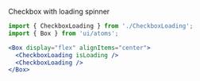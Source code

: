 Checkbox with loading spinner

```jsx harmony
import { CheckboxLoading } from './CheckboxLoading';
import { Box } from 'ui/atoms';

<Box display="flex" alignItems="center">
  <CheckboxLoading isLoading />
  <CheckboxLoading />
</Box>
```
